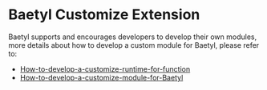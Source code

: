 # Baetyl Customize Extension

Baetyl supports and encourages developers to develop their own modules, more details about how to develop a custom module for Baetyl, please refer to:

- [How-to-develop-a-customize-runtime-for-function](../develop/How-to-develop-a-customize-runtime-for-function.md)
- [How-to-develop-a-customize-module-for-Baetyl](../develop/How-to-develop-a-customize-module.md)